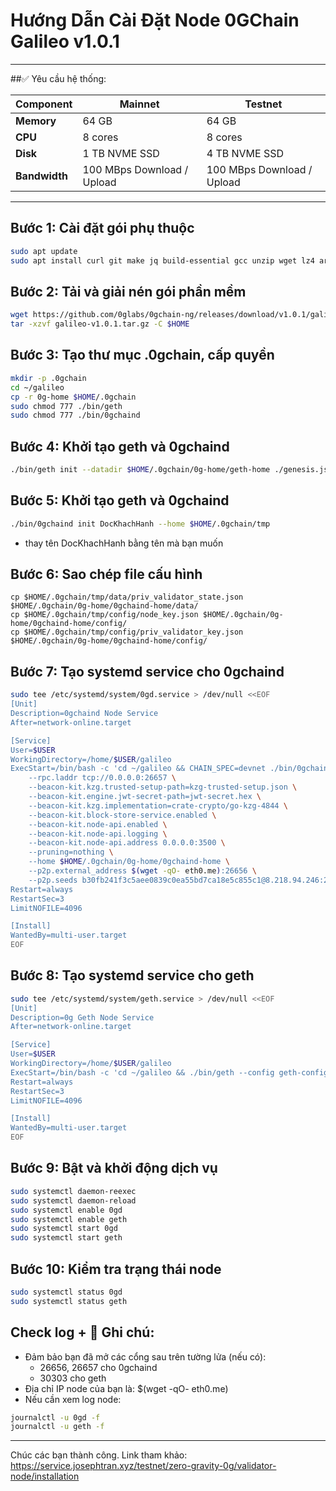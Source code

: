 # Hướng Dẫn Cài Đặt Node 0GChain Galileo v1.0.1
---
##✅ Yêu cầu hệ thống:

| Component      | Mainnet                     | Testnet                    |
|----------------|-----------------------------|----------------------------|
| **Memory**     | 64 GB                       | 64 GB                      |
| **CPU**        | 8 cores                     | 8 cores                    |
| **Disk**       | 1 TB NVME SSD               | 4 TB NVME SSD              |
| **Bandwidth**  | 100 MBps Download / Upload  | 100 MBps Download / Upload |

---
## Bước 1: Cài đặt gói phụ thuộc
```bash
sudo apt update
sudo apt install curl git make jq build-essential gcc unzip wget lz4 aria2 -y
```
## Bước 2: Tải và giải nén gói phần mềm
```bash
wget https://github.com/0glabs/0gchain-ng/releases/download/v1.0.1/galileo-v1.0.1.tar.gz
tar -xzvf galileo-v1.0.1.tar.gz -C $HOME
```
## Bước 3: Tạo thư mục .0gchain, cấp quyền
```bash
mkdir -p .0gchain
cd ~/galileo
cp -r 0g-home $HOME/.0gchain
sudo chmod 777 ./bin/geth
sudo chmod 777 ./bin/0gchaind
```
## Bước 4: Khởi tạo geth và 0gchaind
```bash
./bin/geth init --datadir $HOME/.0gchain/0g-home/geth-home ./genesis.json
```
## Bước 5: Khởi tạo geth và 0gchaind
```bash
./bin/0gchaind init DocKhachHanh --home $HOME/.0gchain/tmp
```
- thay tên DocKhachHanh bằng tên mà bạn muốn
## Bước 6: Sao chép file cấu hình
```
cp $HOME/.0gchain/tmp/data/priv_validator_state.json $HOME/.0gchain/0g-home/0gchaind-home/data/
cp $HOME/.0gchain/tmp/config/node_key.json $HOME/.0gchain/0g-home/0gchaind-home/config/
cp $HOME/.0gchain/tmp/config/priv_validator_key.json $HOME/.0gchain/0g-home/0gchaind-home/config/
```
## Bước 7: Tạo systemd service cho 0gchaind
```bash
sudo tee /etc/systemd/system/0gd.service > /dev/null <<EOF
[Unit]
Description=0gchaind Node Service
After=network-online.target

[Service]
User=$USER
WorkingDirectory=/home/$USER/galileo
ExecStart=/bin/bash -c 'cd ~/galileo && CHAIN_SPEC=devnet ./bin/0gchaind start \
    --rpc.laddr tcp://0.0.0.0:26657 \
    --beacon-kit.kzg.trusted-setup-path=kzg-trusted-setup.json \
    --beacon-kit.engine.jwt-secret-path=jwt-secret.hex \
    --beacon-kit.kzg.implementation=crate-crypto/go-kzg-4844 \
    --beacon-kit.block-store-service.enabled \
    --beacon-kit.node-api.enabled \
    --beacon-kit.node-api.logging \
    --beacon-kit.node-api.address 0.0.0.0:3500 \
    --pruning=nothing \
    --home $HOME/.0gchain/0g-home/0gchaind-home \
    --p2p.external_address $(wget -qO- eth0.me):26656 \
    --p2p.seeds b30fb241f3c5aee0839c0ea55bd7ca18e5c855c1@8.218.94.246:26656'
Restart=always
RestartSec=3
LimitNOFILE=4096

[Install]
WantedBy=multi-user.target
EOF
```
## Bước 8: Tạo systemd service cho geth
```bash
sudo tee /etc/systemd/system/geth.service > /dev/null <<EOF
[Unit]
Description=0g Geth Node Service
After=network-online.target

[Service]
User=$USER
WorkingDirectory=/home/$USER/galileo
ExecStart=/bin/bash -c 'cd ~/galileo && ./bin/geth --config geth-config.toml --datadir $HOME/.0gchain/0g-home/geth-home --networkid 80087'
Restart=always
RestartSec=3
LimitNOFILE=4096

[Install]
WantedBy=multi-user.target
EOF
```
## Bước 9: Bật và khởi động dịch vụ
```bash
sudo systemctl daemon-reexec
sudo systemctl daemon-reload
sudo systemctl enable 0gd
sudo systemctl enable geth
sudo systemctl start 0gd
sudo systemctl start geth
```
## Bước 10: Kiểm tra trạng thái node
```bash
sudo systemctl status 0gd
sudo systemctl status geth
```
## Check log  + 📌 Ghi chú:
- Đảm bảo bạn đã mở các cổng sau trên tường lửa (nếu có):
   - 26656, 26657 cho 0gchaind
   - 30303 cho geth
- Địa chỉ IP node của bạn là: $(wget -qO- eth0.me)
- Nếu cần xem log node:

```bash
journalctl -u 0gd -f
journalctl -u geth -f
```
---
Chúc các bạn thành công.
Link tham khảo: https://service.josephtran.xyz/testnet/zero-gravity-0g/validator-node/installation
